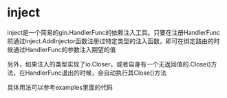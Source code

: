 # inject

inject是一个简易的gin.HandlerFunc的依赖注入工具。只要在注册HandlerFunc前通过inject.AddInjector函数注册过特定类型的注入函数，即可在绑定路由的时候通过HandlerFunc的参数注入期望的值

另外，如果注入的类型实现了io.Closer，或者自身有一个无返回值的.Close()方法，在HandlerFunc退出的时候，会自动执行其Close()方法

具体用法可以参考examples里面的代码
